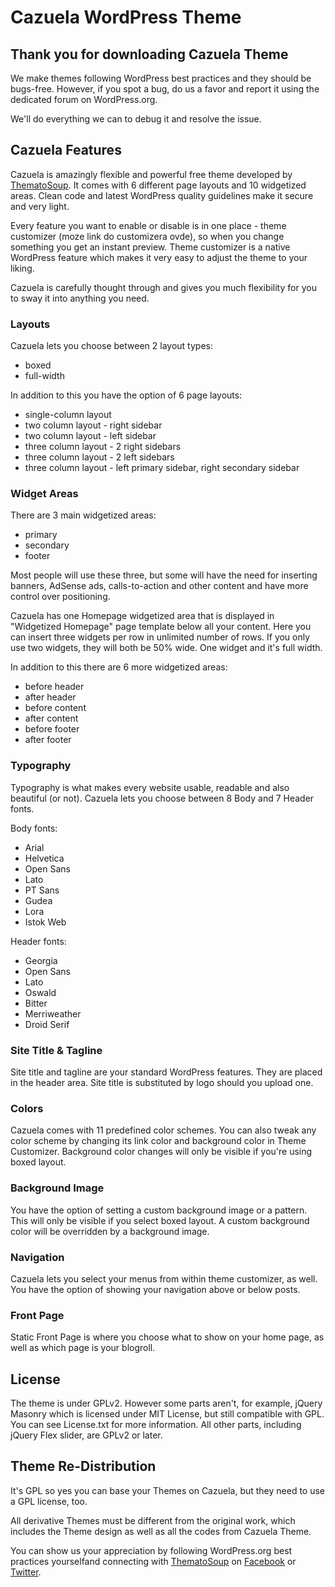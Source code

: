 Cazuela WordPress Theme
=======================

Thank you for downloading Cazuela Theme
---------------------------------------

We make themes following WordPress best practices and they should be bugs-free. However, if you spot a bug, do us a favor and report it using the dedicated forum on WordPress.org.

We'll do everything we can to debug it and resolve the issue.


Cazuela Features
----------------

Cazuela is amazingly flexible and powerful free theme developed by [ThematoSoup][1]. It comes with 6 different page layouts and 10 widgetized areas. Clean code and latest WordPress quality guidelines make it secure and very light.

Every feature you want to enable or disable is in one place - theme customizer (moze link do customizera ovde), so when you change something you get an instant preview. Theme customizer is a native WordPress feature which makes it very easy to adjust the theme to your liking.

Cazuela is carefully thought through and gives you much flexibility for you to sway it into anything you need.


### Layouts

Cazuela lets you choose between 2 layout types:
* boxed
* full-width

In addition to this you have the option of 6 page layouts:
* single-column layout
* two column layout - right sidebar
* two column layout - left sidebar
* three column layout - 2 right sidebars
* three column layout - 2 left sidebars
* three column layout - left primary sidebar, right secondary sidebar


### Widget Areas

There are 3 main widgetized areas:
* primary
* secondary
* footer

Most people will use these three, but some will have the need for inserting banners, AdSense ads, calls-to-action and other content and have more control over positioning.

Cazuela has one Homepage widgetized area that is displayed in "Widgetized Homepage" page template below all your content. Here you can insert three widgets per row in unlimited number of rows. If you only use two widgets, they will both be 50% wide. One widget and it's full width. 

In addition to this there are 6 more widgetized areas:
* before header
* after header
* before content
* after content
* before footer
* after footer


### Typography

Typography is what makes every website usable, readable and also beautiful (or not). Cazuela lets you choose between 8 Body and 7 Header fonts.

Body fonts:
* Arial
* Helvetica
* Open Sans
* Lato
* PT Sans
* Gudea
* Lora
* Istok Web

Header fonts:
* Georgia
* Open Sans
* Lato
* Oswald
* Bitter
* Merriweather
* Droid Serif


### Site Title & Tagline

Site title and tagline are your standard WordPress features. They are placed in the header area. Site title is substituted by logo should you upload one.


### Colors

Cazuela comes with 11 predefined color schemes. You can also tweak any color scheme by changing its link color and background color in Theme Customizer. Background color changes will only be visible if you're using boxed layout.


### Background Image

You have the option of setting a custom background image or a pattern. This will only be visible if you select boxed layout. A custom background color will be overridden by a background image.


### Navigation

Cazuela lets you select your menus from within theme customizer, as well. You have the option of showing your navigation above or below posts.

### Front Page

Static Front Page is where you choose what to show on your home page, as well as which page is your blogroll.


License
-------

The theme is under GPLv2. However some parts aren't, for example, jQuery Masonry which is licensed under MIT License, but still compatible with GPL. You can see License.txt for more information. All other parts, including jQuery Flex slider, are GPLv2 or later.


Theme Re-Distribution
---------------------

It's GPL so yes you can base your Themes on Cazuela, but they need to use a GPL license, too.

All derivative Themes must be different from the original work, which includes the Theme design as well as all the codes
from Cazuela Theme.

You can show us your appreciation by following WordPress.org best practices yourselfand connecting with [ThematoSoup][1] on [Facebook][2] or [Twitter][3].

[1]: http://thematosoup.com
[2]: http://www.facebook.com/thematosoup
[3]: https://twitter.com/thematosoup